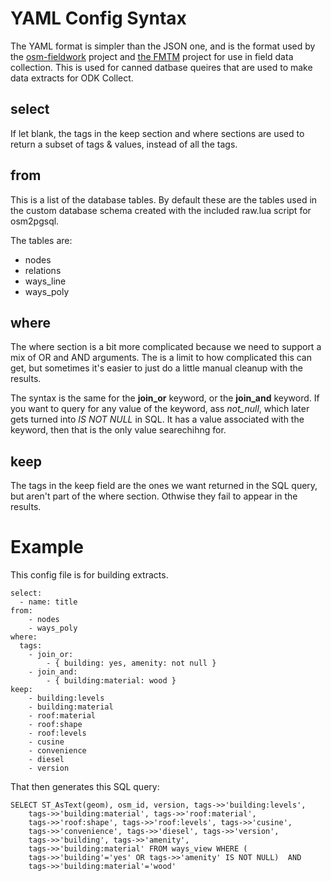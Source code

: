 # YAML Config Syntax

The YAML format is simpler than the JSON one, and is the format used
by the [osm-fieldwork](https://pypi.org/project/osm-fieldwork/)
project and [the FMTM](https://github.com/hotosm/fmtm) project for use
in field data collection. This is used for canned datbase queires that
are used to make data extracts for ODK Collect.

## select

If let blank, the tags in the keep section and where sections are used
to return a subset of tags & values, instead of all the tags.

## from

This is a list of the database tables. By default these are the tables
used in the custom database schema created with the included raw.lua
script for osm2pgsql.

The tables are:

* nodes
* relations
* ways_line
* ways_poly

## where

The where section is a bit more complicated because we need to support
a mix of OR and AND arguments. The is a limit to how complicated this
can get, but sometimes it's easier to just do a little manual cleanup
with the results.

The syntax is the same for the **join_or** keyword, or the
**join_and** keyword. If you want to query for any value of the
keyword, ass *not_null*, which later gets turned into *IS NOT NULL* in
SQL. It has a value associated with the keyword, then that is the only
value searechihng for.

## keep

The tags in the keep field are the ones we want returned in the SQL
query, but aren't part of the where section. Othwise they fail to
appear in the results.

# Example

This config file is for building extracts.


	select:
	  - name: title
	from:
		- nodes
		- ways_poly
	where:
	  tags:
		- join_or:
			- { building: yes, amenity: not null }
		- join_and:
			- { building:material: wood }
	keep:
		- building:levels
		- building:material
		- roof:material
		- roof:shape
		- roof:levels
		- cusine
		- convenience
		- diesel
		- version

That then generates this SQL query:

	SELECT ST_AsText(geom), osm_id, version, tags->>'building:levels',
		tags->>'building:material', tags->>'roof:material',
		tags->>'roof:shape', tags->>'roof:levels', tags->>'cusine',
		tags->>'convenience', tags->>'diesel', tags->>'version',
		tags->>'building', tags->>'amenity',
		tags->>'building:material' FROM ways_view WHERE (
		tags->>'building'='yes' OR tags->>'amenity' IS NOT NULL)  AND
		tags->>'building:material'='wood'
